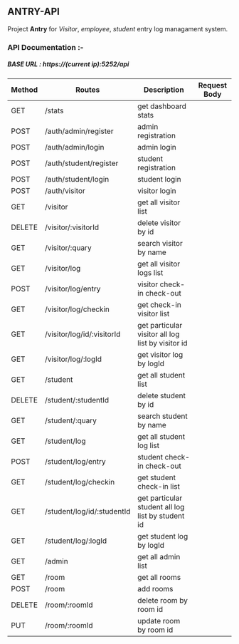 ## ANTRY-API
Project **Antry** for *Visitor*, *employee*, *student* entry log managament system.

### API Documentation :-

##### BASE URL : https://(current ip):5252/api

Method | Routes    | Description | Request Body
------ | --------- | ----------  | -----------
GET    | /stats    | get dashboard stats |
POST   | /auth/admin/register | admin registration |
POST   | /auth/admin/login | admin login |
POST   | /auth/student/register | student registration |
POST   | /auth/student/login | student login |
POST   | /auth/visitor | visitor login |
GET   | /visitor | get all visitor list |
DELETE   | /visitor/:visitorId | delete visitor by id |
GET   | /visitor/:quary | search visitor by name |
GET   | /visitor/log | get all visitor logs list |
POST   | /visitor/log/entry | visitor check-in check-out |
GET | /visitor/log/checkin | get check-in visitor list |
GET | /visitor/log/id/:visitorId | get particular visitor all log list by visitor id |
GET | /visitor/log/:logId | get visitor log by logId |
GET | /student | get all student list |
DELETE | /student/:studentId | delete student by id |
GET | /student/:quary | search student by name |
GET | /student/log | get all student log list |
POST | /student/log/entry | student check-in check-out |
GET | /student/log/checkin | get student check-in list |
GET | /student/log/id/:studentId | get particular student all log list by student id |
GET | /student/log/:logId | get student log by logId |
GET | /admin | get all admin list |
GET | /room | get all rooms |
POST | /room | add rooms |
DELETE | /room/:roomId | delete room by room id |
PUT | /room/:roomId | update room by room id |



